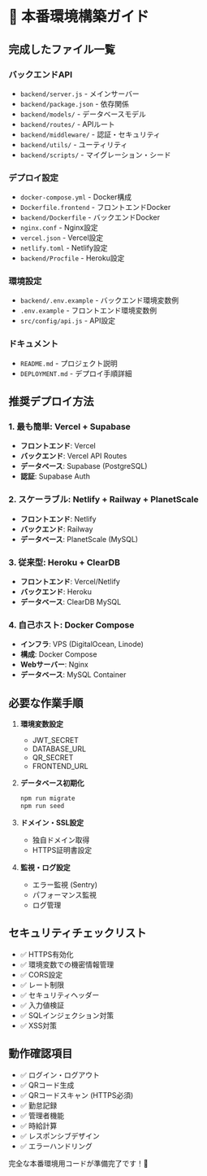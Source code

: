 # 🚀 本番環境構築ガイド

## 完成したファイル一覧

### バックエンドAPI
- `backend/server.js` - メインサーバー
- `backend/package.json` - 依存関係
- `backend/models/` - データベースモデル
- `backend/routes/` - APIルート
- `backend/middleware/` - 認証・セキュリティ
- `backend/utils/` - ユーティリティ
- `backend/scripts/` - マイグレーション・シード

### デプロイ設定
- `docker-compose.yml` - Docker構成
- `Dockerfile.frontend` - フロントエンドDocker
- `backend/Dockerfile` - バックエンドDocker
- `nginx.conf` - Nginx設定
- `vercel.json` - Vercel設定
- `netlify.toml` - Netlify設定
- `backend/Procfile` - Heroku設定

### 環境設定
- `backend/.env.example` - バックエンド環境変数例
- `.env.example` - フロントエンド環境変数例
- `src/config/api.js` - API設定

### ドキュメント
- `README.md` - プロジェクト説明
- `DEPLOYMENT.md` - デプロイ手順詳細

## 推奨デプロイ方法

### 1. 最も簡単: Vercel + Supabase
- **フロントエンド**: Vercel
- **バックエンド**: Vercel API Routes
- **データベース**: Supabase (PostgreSQL)
- **認証**: Supabase Auth

### 2. スケーラブル: Netlify + Railway + PlanetScale
- **フロントエンド**: Netlify
- **バックエンド**: Railway
- **データベース**: PlanetScale (MySQL)

### 3. 従来型: Heroku + ClearDB
- **フロントエンド**: Vercel/Netlify
- **バックエンド**: Heroku
- **データベース**: ClearDB MySQL

### 4. 自己ホスト: Docker Compose
- **インフラ**: VPS (DigitalOcean, Linode)
- **構成**: Docker Compose
- **Webサーバー**: Nginx
- **データベース**: MySQL Container

## 必要な作業手順

1. **環境変数設定**
   - JWT_SECRET
   - DATABASE_URL
   - QR_SECRET
   - FRONTEND_URL

2. **データベース初期化**
   ```bash
   npm run migrate
   npm run seed
   ```

3. **ドメイン・SSL設定**
   - 独自ドメイン取得
   - HTTPS証明書設定

4. **監視・ログ設定**
   - エラー監視 (Sentry)
   - パフォーマンス監視
   - ログ管理

## セキュリティチェックリスト

- ✅ HTTPS有効化
- ✅ 環境変数での機密情報管理
- ✅ CORS設定
- ✅ レート制限
- ✅ セキュリティヘッダー
- ✅ 入力値検証
- ✅ SQLインジェクション対策
- ✅ XSS対策

## 動作確認項目

- ✅ ログイン・ログアウト
- ✅ QRコード生成
- ✅ QRコードスキャン (HTTPS必須)
- ✅ 勤怠記録
- ✅ 管理者機能
- ✅ 時給計算
- ✅ レスポンシブデザイン
- ✅ エラーハンドリング

完全な本番環境用コードが準備完了です！🎉